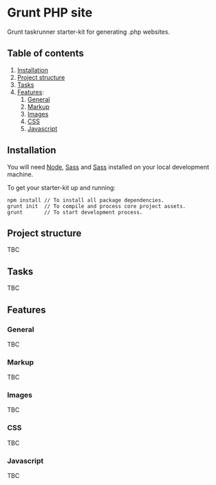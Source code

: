 # Grunt PHP site

Grunt taskrunner starter-kit for generating .php websites.

## Table of contents

1. [Installation](#user-content-installation)
2. [Project structure](#user-content-project-structure)
3. [Tasks](#user-content-tasks)
4. [Features](#user-content-features):
    1. [General](#user-content-general)
    2. [Markup](#user-content-markup)
    3. [Images](#user-content-media)
    4. [CSS](#user-content-css)
    5. [Javascript](#user-content-javascript)

## Installation
You will need [Node](https://docs.npmjs.com/getting-started/installing-node), [Sass](http://sass-lang.com/install) and [Sass](http://sass-lang.com/install) installed on your local development machine.

To get your starter-kit up and running:
```
npm install // To install all package dependencies.
grunt init  // To compile and process core project assets.
grunt       // To start development process.
```

## Project structure
TBC

## Tasks
TBC

## Features
### General
TBC

### Markup
TBC

### Images
TBC

### CSS
TBC

### Javascript
TBC

<!-- # Bob

Framework and [Grunt](http://gruntjs.com/getting-started) task-runner configuration for developing multi-page PHP websites.

---

## Table of contents
1. [Installation](#user-content-installation)
2. [Configuration](#user-content-configuration)
3. [Features](#user-content-features)
4. [Resources](#user-content-resources)

---

## Installation
  ### Prerequisites
  - [Node.js](https://docs.npmjs.com/getting-started/installing-node)
  - [Grunt](http://gruntjs.com/getting-started)
  - [Ruby](https://www.ruby-lang.org/en/documentation/installation/)
  - [Sass](http://sass-lang.com/install)

  ### Install
  1. `git clone` project to local directory.
  2. run `npm install` to install node modules.
  3. run `grunt init` to generate needed assets.
  4. run `grunt` to start server and watcher.

---

## Configuration
  ### General
  | @param    | Type   | Default value   | Description                            |
  | --------- | ------ | --------------- | -------------------------------------- |
  | path      | string | 'localhost'     | Path to project.                       |
  | assets    | string | 'assets'        | Assets folder name.                    |
  | library   | string | 'lib'           | Library modules folder name.           |
  | source    | string | 'src'           | Source folder name.                    |
  | temporary | string | 'tmp'           | Temporary folder name.                 |
  | build     | string | 'build'         | Build folder name.                     |

  ### Structure
  | @param    | Type   | Default value   | Description                            |
  | --------- | ------ | --------------- | -------------------------------------- |
  | snipDir   | string | 'snippets'      | Folder containing snippet blocks.      |

  ### Media
  | @param    | Type   | Default value   | Description                            |
  | --------- | ------ | --------------- | -------------------------------------- |
  | faviDir   | string | 'favicons'      | Folder containing the favicon image.   |
  | symbDir   | string | 'symbols'       | Folder containing graphic symbols.     |
  | imgDir    | string | 'images'        | Folder containing images and graphics. |

  ### CSS
  | @param    | Type   | Default value   | Description                            |
  | --------- | ------ | --------------- | -------------------------------------- |
  | sassDir   | string | 'favicons'      | Folder containing Sass partials.       |
  | cssDir    | string | 'symbols'       | Folder containing compiled CSS.        |
  | fontDir   | string | 'images'        | Folder containing font files.          |

  ### JS
  | @param    | Type   | Default value   | Description                            |
  | --------- | ------ | --------------- | -------------------------------------- |
  | jsDir     | string | 'javascripts'   | Folder containing JS modules.          |

---

## Features
### Media
  - #### Icon spritesheet
    Concat and compile individual graphics into a single spritesheet for use.
      ##### Configuration/documentation:
      - Compiling spritesheet: [grunt-svg-sprite](https://github.com/jkphl/grunt-svg-sprite)

  - #### Image optimisation
    Generate vector graphic fallbacks and minify images.
      ##### Configuration/documentation:
      - Generating vector graphic fallbacks: [grunt-svg2png](https://www.npmjs.com/package/grunt-svg2png)
      - Minification: [grunt-contrib-imagemin](https://github.com/gruntjs/grunt-contrib-imagemin)

### CSS
  - #### Sass compilation
    Concat, process (e.g. adding vendor prefixes, .etc) and compiling Sass partials into CSS.
      ##### Configuration/documentation:
      - Concatenating and compiling: [grunt-contrib-sass](https://github.com/gruntjs/grunt-contrib-sass)
      - Processors: [grunt-postcss](https://github.com/nDmitry/grunt-postcss)

  - #### Critical CSS
    Generate critical CSS for rendering 'above the fold' content for individual templates.
      ##### Configuration/documentation:
      - Generating critical CSS: [grunt-criticalcss](https://github.com/filamentgroup/grunt-criticalcss)

  - #### Functional classes with modular structure
    Generate property-based functional classes for rapid development, while setting modular structure for extension.
      ##### Configuration/documentation:
      - Functional classes: [Scoop](https://github.com/makingmerry/tool_scoop)

### JS
  - #### Transpile, concat and compile
    Transpile ES6 code to ES5 code, concatenate required modules and minify for production.
      ##### Configuration/documentation:
      - Transpiling ES6 code: [grunt-babel](https://github.com/babel/grunt-babel)
      - Concatenation: [grunt-contrib-concat](https://github.com/gruntjs/grunt-contrib-concat)
      - Minification: [grunt-contrib-uglify](https://github.com/gruntjs/grunt-contrib-uglify)

  - #### Linting
    Enforce JS development standards, following the [Airbnb Styleguides](https://github.com/airbnb/javascript).
      ##### Configuration/documentation:
      - Linter: [grunt-eslint](https://github.com/sindresorhus/grunt-eslint)
      - Styleguide: [Airbnb JavaScript Style Guide](https://github.com/airbnb/javascript)

  - #### Smooth page transitions
    Simulate Single Page Application (SPA) style transitions when moving around pages.
      ##### Configuration/documentation:
      - Ajax transition library: [Barba.js](http://barbajs.org/)

### Integrated services/applications
  - #### Built-in PHP web server
    Runs a built-in server to assist in developing PHP projects or running tests.
      ##### Configuration/documentation:
      - Module: [grunt-php](https://github.com/sindresorhus/grunt-php)

  - #### Watching and live reloading of browsers
    Run tasks and reload browsers when files are updated.
      ##### Configuration/documentation:
      - Watcher: [grunt-contrib-watch](https://github.com/gruntjs/grunt-contrib-watch)
      - Browser sync: [grunt-browser-sync](https://github.com/BrowserSync/grunt-browser-sync)

  - #### Analytics tracking
    Setup preferred analytics' (Google Analytics) tracking code.
      ##### Configuration/documentation:
      - Async implementation: [Google Analytics fundamentals](https://developers.google.com/analytics/devguides/collection/analyticsjs/)
      - SPA tracking: [Google Analytics SPA tracking](https://developers.google.com/analytics/devguides/collection/analyticsjs/single-page-applications)

  - #### Favicon generation
    Generate and install a multi-platform favicon.
      ##### Configuration/documentation:
      - Generator: [Real Favicon Generator](https://realfavicongenerator.net)

  - #### Asynchronous web font loading
    Asynchronously add web fonts with most popular web font providers.
      ##### Configuration/documentation:
      - Loader: [Web Font Loader](https://github.com/typekit/webfontloader)

---

## Resources
*Coming soon* -->


